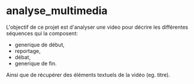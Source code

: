 # analyse_multimedia
L'objectif de ce projet est d'analyser une video pour décrire les différentes séquences qui la composent:
- generique de début,
- reportage,
- débat,
- generique de fin.

Ainsi que de récupérer des éléments textuels de la vidéo (eg. titre).
